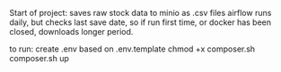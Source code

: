 Start of project: saves raw stock data to minio as .csv files
airflow runs daily, but checks last save date, so if run first time, or docker has been closed, downloads longer period.

to run:
create .env based on .env.template
chmod +x composer.sh
composer.sh up